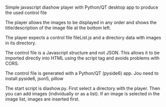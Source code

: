 Simple javascript diashow player with Python/QT desktop app to produce the used control file

The player allows the images to be displayed in any order and shows the title/description of the image file at the bottom left.

The player expects a control file fileList.js and a directory data with images in its directory.

The control file is a Javascript structure and not JSON. This allows it to be imported directly into HTML using the script tag and avoids problems with CORS.

The control file is generated with a Python/QT (pyside6) app. Jou need to install pyside6, json5, pillow 

The start script is diashow.py. First select a directory with the player. Then you can add images (individually or as a list). If an image is selected in the image list, images are inserted first.
